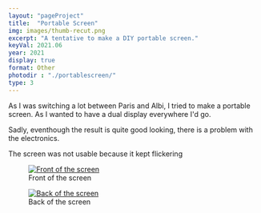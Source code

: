 ```yaml
---
layout: "pageProject"
title:  "Portable Screen"
img: images/thumb-recut.png
excerpt: "A tentative to make a DIY portable screen."
keyVal: 2021.06
year: 2021
display: true
format: Other
photodir : "./portablescreen/"
type: 3
---
```

<p>As I was switching a lot between Paris and Albi, I tried to make a portable screen. As I wanted to have a dual display everywhere I'd go.</p>
<p>Sadly, eventhough the result is quite good looking, there is a problem with the electronics.</p>
<p>The screen was not usable because it kept flickering</p>
<div class="project-gallery">
    <figure itemprop="associatedMedia" itemscope itemtype="http://schema.org/ImageObject">
        <a href="{{page.photodir}}recut.png" itemprop="contentUrl" data-size="4160x2602">
          <img class="project-image" src="{{page.photodir}}thumb-recut.png" itemprop="thumbnail" alt="Front of the screen" />
        </a>
        <figcaption itemprop="caption description">Front of the screen</figcaption>
    </figure>
    <figure itemprop="associatedMedia" itemscope itemtype="http://schema.org/ImageObject">
        <a href="{{page.photodir}}recut2.png" itemprop="contentUrl" data-size="4160x2519">
          <img class="project-image" src="{{page.photodir}}thumb-recut2.png" itemprop="thumbnail" alt="Back of the screen" />
        </a>
        <figcaption itemprop="caption description">Back of the screen</figcaption>
    </figure>
</div>